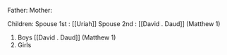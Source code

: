 Father: 
Mother: 

Children:
Spouse 1st : [[Uriah]] 
Spouse 2nd : [[David . Daud]] (Matthew 1)
1) Boys
	[[David . Daud]] (Matthew 1)
2) Girls
	